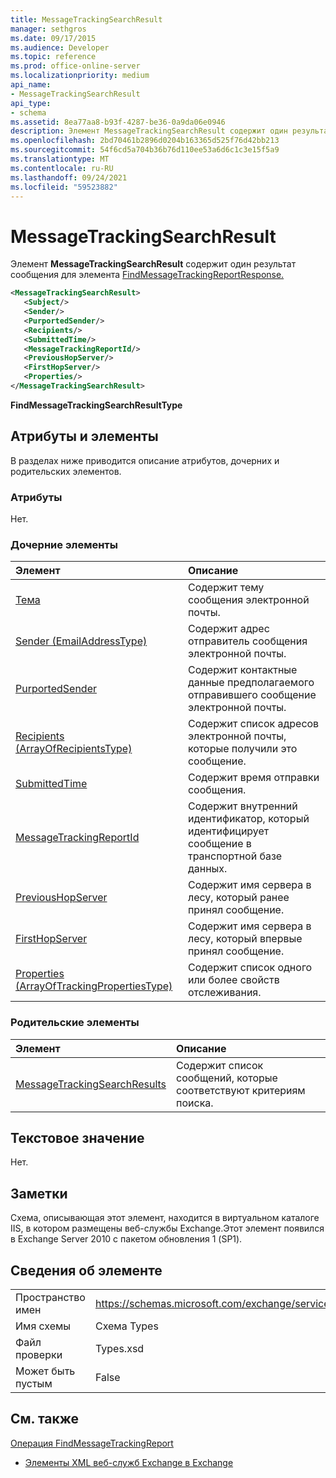 ```yaml
---
title: MessageTrackingSearchResult
manager: sethgros
ms.date: 09/17/2015
ms.audience: Developer
ms.topic: reference
ms.prod: office-online-server
ms.localizationpriority: medium
api_name:
- MessageTrackingSearchResult
api_type:
- schema
ms.assetid: 8ea77aa8-b93f-4287-be36-0a9da06e0946
description: Элемент MessageTrackingSearchResult содержит один результат сообщения для элемента FindMessageTrackingReportResponse.
ms.openlocfilehash: 2bd70461b2896d0204b163365d525f76d42bb213
ms.sourcegitcommit: 54f6cd5a704b36b76d110ee53a6d6c1c3e15f5a9
ms.translationtype: MT
ms.contentlocale: ru-RU
ms.lasthandoff: 09/24/2021
ms.locfileid: "59523882"
---
```

# <a name="messagetrackingsearchresult"></a>MessageTrackingSearchResult

Элемент **MessageTrackingSearchResult** содержит один результат сообщения для элемента [FindMessageTrackingReportResponse.](findmessagetrackingreportresponse.md) 
  
```xml
<MessageTrackingSearchResult>
   <Subject/>
   <Sender/>
   <PurportedSender/>
   <Recipients/>
   <SubmittedTime/>
   <MessageTrackingReportId/>
   <PreviousHopServer/>
   <FirstHopServer/>
   <Properties/>
</MessageTrackingSearchResult>
```

 **FindMessageTrackingSearchResultType**
## <a name="attributes-and-elements"></a>Атрибуты и элементы

В разделах ниже приводится описание атрибутов, дочерних и родительских элементов.
  
### <a name="attributes"></a>Атрибуты

Нет.
  
### <a name="child-elements"></a>Дочерние элементы

|**Элемент**|**Описание**|
|:-----|:-----|
|[Тема](subject.md) <br/> |Содержит тему сообщения электронной почты.  <br/> |
|[Sender (EmailAddressType)](sender-emailaddresstype.md) <br/> |Содержит адрес отправитель сообщения электронной почты.  <br/> |
|[PurportedSender](purportedsender.md) <br/> |Содержит контактные данные предполагаемого отправившего сообщение электронной почты.  <br/> |
|[Recipients (ArrayOfRecipientsType)](recipients-arrayofrecipientstype.md) <br/> |Содержит список адресов электронной почты, которые получили это сообщение.  <br/> |
|[SubmittedTime](submittedtime.md) <br/> |Содержит время отправки сообщения.  <br/> |
|[MessageTrackingReportId](messagetrackingreportid.md) <br/> |Содержит внутренний идентификатор, который идентифицирует сообщение в транспортной базе данных.  <br/> |
|[PreviousHopServer](previoushopserver.md) <br/> |Содержит имя сервера в лесу, который ранее принял сообщение.  <br/> |
|[FirstHopServer](firsthopserver.md) <br/> |Содержит имя сервера в лесу, который впервые принял сообщение.  <br/> |
|[Properties (ArrayOfTrackingPropertiesType)](properties-arrayoftrackingpropertiestype.md) <br/> |Содержит список одного или более свойств отслеживания.  <br/> |
   
### <a name="parent-elements"></a>Родительские элементы

|**Элемент**|**Описание**|
|:-----|:-----|
|[MessageTrackingSearchResults](messagetrackingsearchresults.md) <br/> |Содержит список сообщений, которые соответствуют критериям поиска.  <br/> |
   
## <a name="text-value"></a>Текстовое значение

Нет.
  
## <a name="remarks"></a>Заметки

Схема, описывающая этот элемент, находится в виртуальном каталоге IIS, в котором размещены веб-службы Exchange.Этот элемент появился в Exchange Server 2010 с пакетом обновления 1 (SP1).
  
## <a name="element-information"></a>Сведения об элементе

|||
|:-----|:-----|
|Пространство имен  <br/> |https://schemas.microsoft.com/exchange/services/2006/types  <br/> |
|Имя схемы  <br/> |Схема Types  <br/> |
|Файл проверки  <br/> |Types.xsd  <br/> |
|Может быть пустым  <br/> |False  <br/> |
   
## <a name="see-also"></a>См. также



[Операция FindMessageTrackingReport](findmessagetrackingreport-operation.md)


- [Элементы XML веб-служб Exchange в Exchange](ews-xml-elements-in-exchange.md)

